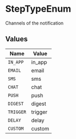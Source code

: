 # StepTypeEnum

Channels of the notification


## Values

| Name      | Value     |
| --------- | --------- |
| `IN_APP`  | in_app    |
| `EMAIL`   | email     |
| `SMS`     | sms       |
| `CHAT`    | chat      |
| `PUSH`    | push      |
| `DIGEST`  | digest    |
| `TRIGGER` | trigger   |
| `DELAY`   | delay     |
| `CUSTOM`  | custom    |